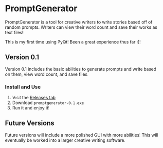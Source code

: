 # PromptGenerator

PromptGenerator is a tool for creative writers to write stories based off of random prompts. Writers can view their word count and save their works as text files!

This is my first time using PyQt! Been a great experience thus far :)!

## Version 0.1
Version 0.1 includes the basic abilities to generate prompts and write based on them, view word count, and save files.

### Install and Use
1. Visit the [Releases tab](https://github.com/sspeedwagonn/PromptGenerator/releases/tag/v0.1)
2. Download `promptgenerator-0.1.exe`
3. Run it and enjoy it!
## Future Versions
Future versions will include a more polished GUI with more abilities! This will eventually be worked into a larger creative writing software.